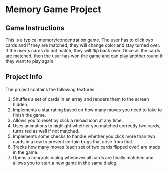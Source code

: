 # Memory Game Project

## Game Instructions

This is a typical memory/concentration game.  The user has to click two cards and if they are matched, they will change color and stay turned over.  If the user's cards do not match, they will flip back over.  Once all the cards are matched, then the user has won the game and can play another round if they want to play again.

## Project Info

The project contains the following features:

1. Shuffles a set of cards in an array and renders them to the screen hidden.
2. Implements a star rating based on how many moves you need to take to finish the game.
3. Allows you to reset by click a reload icon at any time.
4. Uses animations to highlight whether you matched correctly two cards, turns red as well if not matched.
5. Implements some checks to handle whether you click more than two cards in a row to prevent certain bugs that arise from that.
6. Tracks how many moves (each set of two cards flipped over) are made in the game.
7. Opens a congrats dialog whenever all cards are finally matched and allows you to start a new game in the same dialog.
